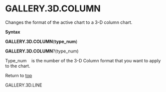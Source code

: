 GALLERY.3D.COLUMN
=================

Changes the format of the active chart to a 3-D column chart.

**Syntax**

**GALLERY.3D.COLUMN**(**type\_num**)

**GALLERY.3D.COLUMN**?(type\_num)

Type\_num    is the number of the 3-D Column format that you want to
apply to the chart.

Return to [top](#E)

GALLERY.3D.LINE
